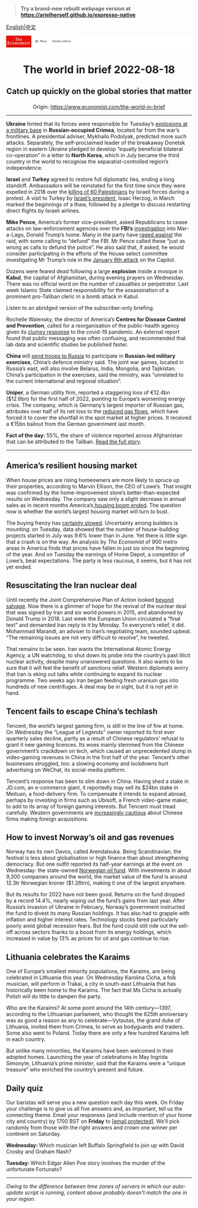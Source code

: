 > **Try a brand-new rebuilt webpage version at https://arielherself.github.io/espresso-native**

[English](https://github.com/arielherself/espresso/blob/main/README.md)|[中文](https://github-com.translate.goog/arielherself/espresso/blob/main/README.md?_x_tr_sl=en&_x_tr_tl=zh-CN&_x_tr_hl=zh-CN&_x_tr_pto=wapp)



![The Economist](menubar.png)

# <p align="center">The world in brief 2022-08-18</p>

## <p align="center">Catch up quickly on the global stories that matter</p>

<p align="center">Origin: <a href="https://www.economist.com/the-world-in-brief">https://www.economist.com/the-world-in-brief</a><hr>

<strong>Ukraine</strong> hinted that its forces were responsible for Tuesday’s [explosions at a military base](https://www.economist.com/europe/2022/08/11/wrecked-planes-smoulder-at-russias-saky-airbase-in-crimea) in <strong>Russian-occupied Crimea</strong>, located far from the war’s frontlines. A presidential adviser, Mykhailo Podolyak, predicted more such attacks. Separately, the self-proclaimed leader of the breakaway Donetsk region in eastern Ukraine pledged to develop “equally beneficial bilateral co-operation” in a letter to<strong> North Korea</strong>, which in July became the third country in the world to recognise the separatist-controlled region’s independence.

<strong>Israel</strong> and <strong>Turkey</strong> agreed to restore full diplomatic ties, ending a long standoff. Ambassadors will be reinstated for the first time since they were expelled in 2018 over the [killing of 60 Palestinians](https://www.economist.com/briefing/2018/05/17/deadly-protests-on-gazas-border-with-israel) by Israeli forces during a protest. A visit to Turkey by [Israel’s president](https://www.economist.com/middle-east-and-africa/2022/04/02/israels-unprecedented-welcome-to-arab-leaders-in-the-negev), Isaac Herzog, in March marked the beginnings of a thaw, followed by a pledge to discuss restarting direct flights by Israeli airlines.

<strong>Mike Pence</strong>, America’s former vice-president, asked Republicans to cease attacks on law-enforcement agencies over the <strong>FBI’s</strong> [investigation](https://www.economist.com/united-states/2022/08/10/the-raid-on-mar-a-lago-could-shake-americas-foundations) into Mar-a-Lago, Donald Trump’s home. Many in the party have [raged against](https://www.economist.com/united-states/2022/08/09/an-fbi-raid-on-donald-trumps-home-ignites-a-political-firestorm) the raid, with some calling to “defund” the FBI. Mr Pence called these “just as wrong as calls to defund the police”. He also said that, if asked, he would consider participating in the efforts of the House select committee investigating Mr Trump’s role in the [January 6th attack](https://www.economist.com/united-states/2022/07/21/the-january-6th-committee-has-hobbled-donald-trump) on the Capitol.

Dozens were feared dead following a large <strong>explosion</strong> inside a mosque in <strong>Kabul</strong>, the capital of Afghanistan, during evening prayers on Wednesday. There was no official word on the number of casualties or perpetrator. Last week Islamic State claimed responsibility for the assassination of a prominent pro-Taliban cleric in a bomb attack in Kabul.

Listen to an abridged version of the subscriber-only briefing.

Rochelle Walensky, the director of America’s <strong>Centres for Disease Control and Prevention</strong>, called for a reorganisation of the public-health agency given its [clumsy response](https://www.economist.com/united-states/2022/03/12/taking-stock-as-america-moves-into-a-new-phase-of-the-pandemic) to the covid-19 pandemic. An external report found that public messaging was often confusing, and recommended that lab data and scientific studies be published faster.

<strong>China </strong>will [send troops to Russia](https://www.economist.com/china/2022/03/12/xi-jinping-places-a-bet-on-russia) to participate in <strong>Russian-led military exercises</strong>, China’s defence ministry said. The joint war games, located in Russia’s east, will also involve Belarus, India, Mongolia, and Tajikistan. China’s participation in the exercises, said the ministry, was “unrelated to the current international and regional situation”.

<strong>Uniper</strong>, a German utility firm, reported a staggering loss of €12.4bn ($12.6bn) for the first half of 2022, pointing to Europe’s worsening energy crisis. The company, which is Germany’s largest importer of Russian gas, attributes over half of its net loss to the [reduced gas flows](https://www.economist.com/business/2022/07/14/can-deutschland-ag-cope-with-the-russian-gas-shock), which have forced it to cover the shortfall in the spot market at higher prices. It received a €15bn bailout from the German government last month.

<strong>Fact of the day:</strong> 55%, the share of violence reported across Afghanistan that can be attributed to the Taliban. [Read the full story](https://www.economist.com/graphic-detail/2022/08/15/violence-in-afghanistan-has-dropped-under-the-taliban).

----------

## America’s resilient housing market

When house prices are rising homeowners are more likely to spruce up their properties, according to Marvin Ellison, the CEO of Lowe’s. That insight was confirmed by the home-improvement store’s better-than-expected results on Wednesday. The company saw only a slight decrease in annual sales as in recent months America’s[ housing boom ended](https://www.economist.com/finance-and-economics/2022/08/01/the-global-housing-boom-is-running-out-of-steam). The question now is whether the world’s largest housing market will turn to bust. 

The buying frenzy has [certainly slowed](https://www.economist.com/finance-and-economics/2022/08/01/the-global-housing-boom-is-running-out-of-steam). Uncertainty among builders is mounting: on Tuesday, data showed that the number of house-building projects started in July was 9.6% lower than in June. Yet there is little sign that a crash is on the way. An analysis by <em>The Economist</em> of 900 metro areas in America finds that prices have fallen in just six since the beginning of the year. And on Tuesday the earnings of Home Depot, a competitor of Lowe’s, beat expectations. The party is less raucous, it seems, but it has not yet ended.

## Resuscitating the Iran nuclear deal

Until recently the Joint Comprehensive Plan of Action looked [beyond salvage](https://www.economist.com/united-states/2022/06/02/the-zombie-nuclear-deal). Now there is a glimmer of hope for the revival of the nuclear deal that was signed by Iran and six world powers in 2015, and abandoned by Donald Trump in 2018. Last week the European Union circulated a “final text” and demanded Iran reply to it by Monday. To everyone’s relief, it did. Mohammad Marandi, an adviser to Iran’s negotiating team, sounded upbeat. “The remaining issues are not very difficult to resolve”, he tweeted.

That remains to be seen. Iran wants the International Atomic Energy Agency, a UN watchdog, to shut down its probe into the country’s past illicit nuclear activity, despite many unanswered questions. It also wants to be sure that it will feel the benefit of sanctions relief. Western diplomats worry that Iran is eking out talks while continuing to expand its nuclear programme. Two weeks ago Iran began feeding fresh uranium gas into hundreds of new centrifuges. A deal may be in sight, but it is not yet in hand.

## Tencent fails to escape China’s techlash

Tencent, the world’s largest gaming firm, is still in the line of fire at home. On Wednesday the “League of Legends” owner reported its first ever quarterly sales decline, partly as a result of Chinese regulators’ refusal to grant it new gaming licences. Its woes mainly stemmed from the Chinese government’s crackdown on tech, which caused an unprecedented slump in video-gaming revenues in China in the first half of the year. Tencent’s other businesses struggled, too: a slowing economy and lockdowns hurt advertising on WeChat, its social-media platform.

Tencent’s response has been to slim down in China. Having shed a stake in JD.com, an e-commerce giant, it reportedly may sell its $24bn stake in Meituan, a food-delivery firm. To compensate it intends to expand abroad, perhaps by investing in firms such as Ubisoft, a French video-game maker, to add to its array of foreign gaming interests. But Tencent must tread carefully. Western governments are [increasingly cautious](https://www.economist.com/business/2022/08/11/tencent-is-a-success-story-bedevilled-by-the-splinternet) about Chinese firms making foreign acquisitions.

## How to invest Norway’s oil and gas revenues

Norway has its own Davos, called Arendalsuka. Being Scandinavian, the festival is less about globalisation or high finance than about strengthening democracy. But one outfit reported its half-year earnings at the event on Wednesday: the state-owned [Norwegian oil fund](https://www.economist.com/finance-and-economics/2021/12/04/managing-the-worlds-biggest-sovereign-wealth-fund-is-about-to-get-complicated). With investments in about 9,300 companies around the world, the market value of the fund is around 12.3tr Norwegian kroner ($1.26trn), making it one of the largest anywhere.

But its results for 2022 have not been good. Returns on the fund dropped by a record 14.4%, nearly wiping out the fund’s gains from last year. After Russia’s invasion of Ukraine in February, Norway’s government instructed the fund to divest its many Russian holdings. It has also had to grapple with inflation and higher interest rates. Technology stocks fared particularly poorly amid global recession fears. But the fund could still ride out the sell-off across sectors thanks to a boost from its energy holdings, which increased in value by 13% as prices for oil and gas continue to rise.

## Lithuania celebrates the Karaims

One of Europe’s smallest minority populations, the Karaims, are being celebrated in Lithuania this year. On Wednesday Karolina Cicha, a folk musician, will perform in Trakai, a city in south-east Lithuania that has historically been home to the Karaims. The fact that Ms Cicha is actually Polish will do little to dampen the party.

Who are the Karaims? At some point around the 14th century—1397, according to the Lithuanian parliament, who thought the 625th anniversary was as good a reason as any to celebrate—Vytautas, the grand duke of Lithuania, invited them from Crimea, to serve as bodyguards and traders. Some also went to Poland. Today there are only a few hundred Karaims left in each country.

But unlike many minorities, the Karaims have been welcomed in their adopted homes. Launching the year of celebrations in May Ingrida Simonyte, Lithuania’s prime minister, said that the Karaims were a “unique treasure” who enriched the country’s present and future.

## Daily quiz

Our baristas will serve you a new question each day this week. On Friday your challenge is to give us all five answers and, as important, tell us the connecting theme. Email your responses (and include mention of your home city and country) by 1700 BST on <strong>Friday</strong> to [<span class="__cf_email__" data-cfemail="97c6e2feedd2e4e7e5f2e4e4f8d7f2f4f8f9f8fafee4e3b9f4f8fa">[email&#160;protected]</span>](https://mail.google.com/mail/?view=cm&amp;fs=1&amp;tf=1&amp;to=QuizEspresso@economist.com). We’ll pick randomly from those with the right answers and crown one winner per continent on Saturday.

<strong>Wednesday: </strong>Which musician left Buffalo Springfield to join up with David Crosby and Graham Nash?

<strong>Tuesday: </strong>Which Edgar Allen Poe story involves the murder of the unfortunate Fortunato?

----------

*Owing to the difference between time zones of servers in which our auto-update script is running, content above probably doesn't match the one in your region.*
